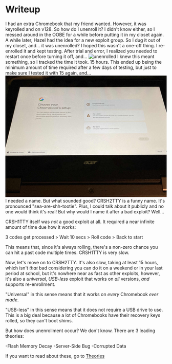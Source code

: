 # Writeup 
I had an extra Chromebook that my friend wanted. However, it was keyrolled and on v128. So how do I unenroll it? I didn't know either, so I messed around in the OOBE for a while before putting it in my closet again. A while later, Hazel had the idea for a new exploit group. So I dug it out of my closet, and... it was unenrolled? I hoped this wasn't a one-off thing. I re-enrolled it and kept testing. After trial and error, I realized you needed to restart once before turning it off, and...
![unenrolled](/Docs/Images/unenrolled.png) 
I knew this meant something, so I tracked the time it took. 15 hours. This ended up being the minimum amount of time required after a few days of testing, but just to make sure I tested it with 15 again, and...
![unenrolled](/Docs/Images/unenrolled2.jpg) 
I needed a name. But what sounded good? CRSH2TTY is a funny name. It's pronounced "sea-are-shh-tootie". Plus, I could talk about it publicly and no one would think it's real! But why would I name it after a bad exploit? Well...

CRSH1TTY itself was *not* a good exploit at all. It required a near infinite amount of time due how it works:

3 codes get processed > Wait 10 secs > Roll code > Back to start

This means that, since it's always rolling, there's a non-zero chance you can hit a past code multiple times. CRSH1TTY is very slow.

Now, let's move on to CRSH2TTY. It's also slow, taking at least 15 hours, which isn't *that* bad considering you can do it on a weekend or in your last period at school, but it's nowhere near as fast as other exploits, however, it's also a *universal*, *USB-less* exploit that works on *all* versions, *and* supports re-enrollment.

"Universal" in this sense means that it works on *every* Chromebook *ever made*.

"USB-less" in this sense means that it does not require a USB drive to use. This is a big deal because a lot of Chromebooks have their recovery keys rolled, so they can't boot shims.

But how does unenrollment occur? We don't know. There are 3 leading theories:

-Flash Memory Decay
-Server-Side Bug
-Corrupted Data

If you want to read about these, go to [Theories](CRSH2TTY/Docs/theories)
 